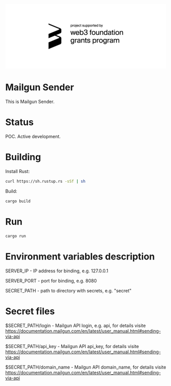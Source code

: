 ![alt text](https://github.com/akropolisio/mailgun-sender/blob/master/img/web3%20foundation_grants_badge_black.png "Project supported by web3 foundation grants program")

# Mailgun Sender

This is Mailgun Sender.

# Status

POC. Active development.

# Building

Install Rust:

```bash
curl https://sh.rustup.rs -sSf | sh
```

Build:

```bash
cargo build
```

# Run

```bash
cargo run
```

# Environment variables description
SERVER_IP - IP address for binding, e.g. 127.0.0.1

SERVER_PORT - port for binding, e.g. 8080

SECRET_PATH - path to directory with secrets, e.g. "secret"

# Secret files
$SECRET_PATH/login -  Mailgun API login, e.g. api, for details visite https://documentation.mailgun.com/en/latest/user_manual.html#sending-via-api

$SECRET_PATH/api_key - Mailgun API api_key, for details visite https://documentation.mailgun.com/en/latest/user_manual.html#sending-via-api

$SECRET_PATH/domain_name - Mailgun API domain_name, for details visite https://documentation.mailgun.com/en/latest/user_manual.html#sending-via-api
